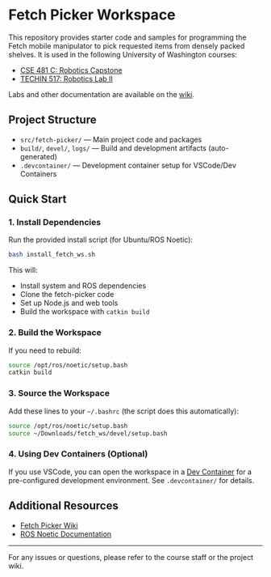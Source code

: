 # Fetch Picker Workspace

This repository provides starter code and samples for programming the Fetch mobile manipulator to pick requested items from densely packed shelves. It is used in the following University of Washington courses:

- [CSE 481 C: Robotics Capstone](https://sites.google.com/cs.washington.edu/cse481csp22/home)
- [TECHIN 517: Robotics Lab II](https://sites.google.com/cs.washington.edu/techin517sp22/home)

Labs and other documentation are available on the [wiki](https://github.com/robotic-picker-sp22/fetch-picker/wiki).

## Project Structure

- `src/fetch-picker/` — Main project code and packages
- `build/`, `devel/`, `logs/` — Build and development artifacts (auto-generated)
- `.devcontainer/` — Development container setup for VSCode/Dev Containers

## Quick Start

### 1. Install Dependencies

Run the provided install script (for Ubuntu/ROS Noetic):

```bash
bash install_fetch_ws.sh
```

This will:
- Install system and ROS dependencies
- Clone the fetch-picker code
- Set up Node.js and web tools
- Build the workspace with `catkin build`

### 2. Build the Workspace

If you need to rebuild:

```bash
source /opt/ros/noetic/setup.bash
catkin build
```

### 3. Source the Workspace

Add these lines to your `~/.bashrc` (the script does this automatically):

```bash
source /opt/ros/noetic/setup.bash
source ~/Downloads/fetch_ws/devel/setup.bash
```

### 4. Using Dev Containers (Optional)

If you use VSCode, you can open the workspace in a [Dev Container](https://code.visualstudio.com/docs/remote/containers) for a pre-configured development environment. See `.devcontainer/` for details.

## Additional Resources
- [Fetch Picker Wiki](https://github.com/robotic-picker-sp22/fetch-picker/wiki)
- [ROS Noetic Documentation](http://wiki.ros.org/noetic)

---

For any issues or questions, please refer to the course staff or the project wiki. 